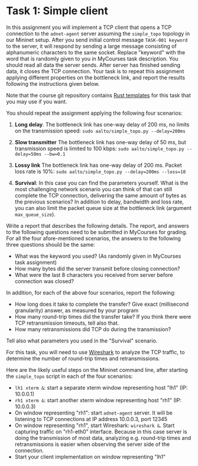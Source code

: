 # Task 1: Simple client

In this assignment you will implement a TCP client that opens a TCP connection
to the `adnet-agent` server assuming the `simple_topo` topology in our Mininet
setup. After you send initial control message `TASK-001 keyword` to the server,
it will respond by sending a large message consisting of alphanumeric characters
to the same socket. Replace "keyword" with the word that is randomly given to
you in MyCourses task description. You should read all data the server sends.
After server
has finished sending data, it closes the TCP connection. Your task is to repeat
this assignment applying different properties on the bottleneck link, and report
the results following the instructions given below.

Note that the course git repository contains [Rust
templates](https://github.com/PasiSa/AdvancedNetworking/tree/main/assignments/task-001)
for this task that you may use if you want.

You should repeat the assignment applying the following four scenarios:

1. **Long delay**. The bottleneck link has one-way delay of 200 ms, no limits on
   the transmission speed:
   `sudo aalto/simple_topo.py --delay=200ms`

2. **Slow transmitter** The bottleneck link has one-way delay of 50 ms, but
   transmission speed is limited to 100 kbps:
   `sudo aalto/simple_topo.py --delay=50ms --bw=0.1`

3. **Lossy link** The bottleneck link has one-way delay of 200 ms. Packet loss
   rate is 10%:
   `sudo aalto/simple_topo.py --delay=200ms --loss=10`

4. **Survival**: In this case you can find the parameters yourself. What is the
   most challenging network scenario you can think of that can still complete
   the TCP connection, delivering the same amount of bytes as the previous
   scenarios? In addition to delay, bandwidth and loss rate, you can also limit
   the packet queue size at the bottleneck link (argument `max_queue_size`).

Write a report that describes the following details. The report, and
answers to the following questions need to be submitted
in MyCourses for grading. For all the four afore-mentioned scenarios, the
answers to the following three questions should be the same:

- What was the keyword you used? (As randomly given in MyCourses task assignment)
- How many bytes did the server transmit before closing connection?
- What were the last 8 characters you received from server before connection was
  closed?

In addition, for each of the above four scenarios, report the following:

- How long does it take to complete the transfer? Give exact (millisecond
  granularity) answer, as measured by your program
- How many round-trip times did the transfer take? If you think there were TCP
  retransmission timeouts, tell also that.
- How many retransmissions did TCP do during the transmission?

Tell also what parameters you used in the "Survival" scenario.

For this task, you will need to use [Wireshark](https://www.wireshark.org/) to
analyze the TCP traffic, to determine the number of round-trip times and
retransmissions.

Here are the likely useful steps on the Mininet command line, after starting
the `simple_topo` script in each of the four scenarios:

- `lh1 xterm &`: start a separate xterm window representing host "lh1" (IP:
  10.0.0.1)
- `rh1 xterm &`: start another xterm window representing host "rh1" (IP:
  10.0.0.3)
- On window representing "rh1": start `adnet-agent` server. It will be listening
  to TCP connections at IP address 10.0.0.3, port 12345
- On window representing "rh1", start Wireshark: `wireshark &`. Start capturing
  traffic on "rh1-eth0" interface. Because in this case server is doing the
  transmission of most data, analyzing e.g. round-trip times and retransmissions
  is easier when observing the server side of the connection.
- Start your client implementation on window representing "lh1"
